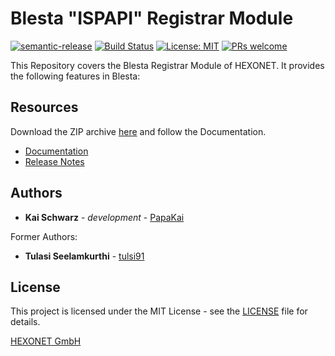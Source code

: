 # Blesta "ISPAPI" Registrar Module

[![semantic-release](https://img.shields.io/badge/%20%20%F0%9F%93%A6%F0%9F%9A%80-semantic--release-e10079.svg)](https://github.com/semantic-release/semantic-release)
[![Build Status](https://github.com/hexonet/blesta-ispapi-registrar/workflows/Release/badge.svg?branch=master)](https://github.com/hexonet/blesta-ispapi-registrar/workflows/Release/badge.svg?branch=master)
[![License: MIT](https://img.shields.io/badge/License-MIT-blue.svg)](https://opensource.org/licenses/MIT)
[![PRs welcome](https://img.shields.io/badge/PRs-welcome-brightgreen.svg)](https://github.com/hexonet/php-sdk/blob/master/CONTRIBUTING.md)

This Repository covers the Blesta Registrar Module of HEXONET. It provides the following features in Blesta:

## Resources

Download the ZIP archive [here](https://github.com/hexonet/blesta-ispapi-registrar/raw/master/blesta-ispapi-registrar-latest.zip) and follow the Documentation.

- [Documentation](https://centralnic-reseller.github.io/centralnic-reseller/docs/hexonet/blesta/)
- [Release Notes](https://github.com/hexonet/blesta-ispapi-registrar/releases)

## Authors

- **Kai Schwarz** - _development_ - [PapaKai](https://github.com/papakai)

Former Authors:

- **Tulasi Seelamkurthi** - [tulsi91](//github.com/tulsi91)

## License

This project is licensed under the MIT License - see the [LICENSE](https://github.com/hexonet/blesta-ispapi-registrar/blob/master/LICENSE) file for details.

[HEXONET GmbH](https://hexonet.net)
